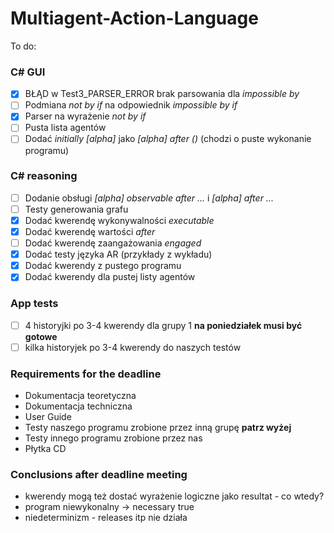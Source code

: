 ﻿# Multiagent-Action-Language
To do:

### C# GUI ###
- [x] BŁĄD w Test3_PARSER_ERROR brak parsowania dla *impossible by*
- [ ] Podmiana *not by if* na odpowiednik *impossible by if*
- [x] Parser na wyrażenie *not by if*
- [ ] Pusta lista agentów
- [ ] Dodać *initially [alpha]* jako *[alpha] after ()* (chodzi o puste wykonanie programu)

### C# reasoning ###
- [ ] Dodanie obsługi *[alpha] observable after ...* i *[alpha] after ...*
- [ ] Testy generowania grafu
- [x] Dodać kwerendę wykonywalności *executable*
- [x] Dodać kwerendę wartości *after*
- [ ] Dodać kwerendę zaangażowania *engaged*
- [x] Dodać testy języka AR (przykłady z wykładu)
- [x] Dodać kwerendy z pustego programu
- [x] Dodać kwerendy dla pustej listy agentów

### App tests ###
- [ ] 4 historyjki po 3-4 kwerendy dla grupy 1 **na poniedziałek musi być gotowe**
- [ ] kilka historyjek po 3-4 kwerendy do naszych testów

### Requirements for the deadline ###
- Dokumentacja teoretyczna
- Dokumentacja techniczna
- User Guide
- Testy naszego programu zrobione przez inną grupę **patrz wyżej**
- Testy innego programu zrobione przez nas
- Płytka CD

### Conclusions after deadline meeting ###
- kwerendy mogą też dostać wyrażenie logiczne jako resultat - co wtedy?
- program niewykonalny -> necessary true
- niedeterminizm - releases itp nie działa